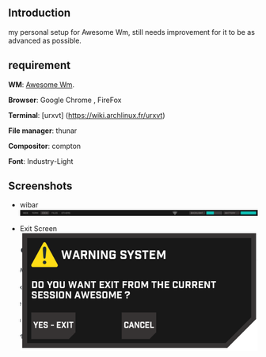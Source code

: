 ## Introduction

my personal setup for Awesome Wm, still needs improvement for it to be as advanced as possible.

## requirement
**WM**: [Awesome Wm](https://awesomewm.org/).

**Browser**: Google Chrome , FireFox

**Terminal**: [urxvt] (https://wiki.archlinux.fr/urxvt)

**File manager**: thunar

**Compositor**: compton

**Font**:  Industry-Light

## Screenshots
- wibar
![wibar](screenshots/wibar.png)

- Exit Screen
![exit_screen](screenshots/exit_screen.png)